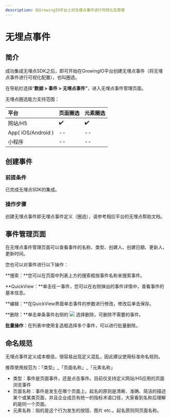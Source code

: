 ```yaml
---
description: 在GrowingIO平台上对无埋点事件进行可视化及管理
---
```


# 无埋点事件

## 简介

成功集成无埋点SDK之后，即可开始在GrowingIO平台创建无埋点事件（将无埋点事件进行可视化配置），也叫圈选。

在导航栏选择“**数据 &gt; 事件 &gt; 无埋点事件”**，进入无埋点事件管理页面。

无埋点圈选能力支持范围：

| 平台 | 页面圈选 | 元素圈选 |
| :--- | :--- | :--- |
| 网站/H5 | ✔️ | ✔️ |
| App\( iOS/Android \) | -- | -- |
| 小程序 | -- | -- |

## 创建事件

### 前提条件

已完成无埋点SDK的集成。

### 操作步骤 <a id="cao-zuo-bu-zhou"></a>

创建无埋点事件即无埋点事件定义（圈选），请参考相应平台的无埋点帮助文档。

## 事件管理页面

在无埋点事件管理页面可以查看事件的名称、类型、创建人、创建日期、更新人、更新时间。

您也可以对事件进行以下操作：

**搜索：**您可以在页面中列表上方的搜索框按事件名称来搜索事件。

**QuickView：**单击任一事件，您可以在右侧弹出的事件详情中，查看事件的基本信息。

**编辑：**在QuickView界面单击事件的参数进行修改，修改后单击保存。

**删除：**单击单条事件右侧的 ![](https://docs.growingio.com/.gitbook/assets/-Lo08UtW7H58ehFKeZ4g-LsycTyZaItbL8_Wigcx-LsyfkaafJ-8X2utJ9BbE782B9E782B9E782B9.png) 选择删除，可删除不需要的事件。

**批量操作**：在列表中使用复选框选择多个事件，可以进行批量删除。

## 命名规范

无埋点事件定义成本极低，很容易出现定义混乱，因此建议使用标准命名规则。

推荐使用规范为：「类型」\_「页面名称」\_「元素名称」

* 类型：事件是页面事件，还是点击事件。目前仅支持定义网站/H5应用的页面浏览事件
* 页面名称：事件是发生在哪个页面上。起名的原则是清晰、准确、简洁的描述某个或某类页面，并且企业成员有统一的指标术语口径，大家看到名称后理解的是同一个页面。
* 元素名称：指的是这个行为发生的按钮、图片 etc.。起名原则同页面名称。

